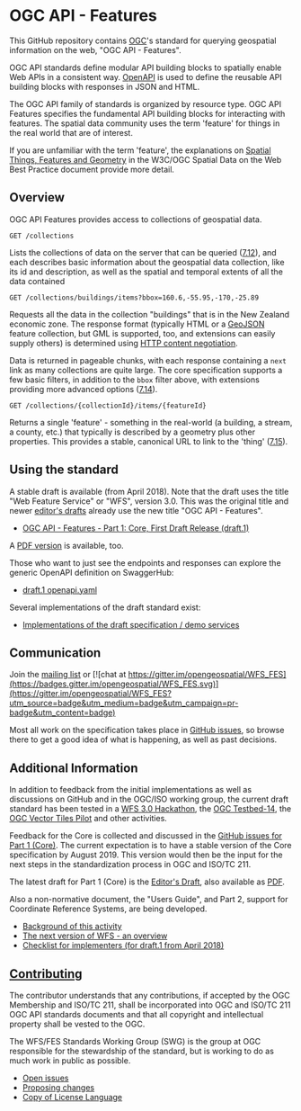 # OGC API - Features

This GitHub repository contains [OGC](http://opengeospatial.org)'s
standard for querying geospatial information on the web, "OGC API - Features".

OGC API standards define modular API building blocks to spatially enable Web APIs
in a consistent way. [OpenAPI](http://openapis.org) is used to define the reusable
API building blocks with responses in JSON and HTML.

The OGC API family of standards is organized by resource type. OGC API Features
specifies the fundamental API building blocks for interacting with features.
The spatial data community uses the term 'feature' for things in the real world
that are of interest.

If you are unfamiliar with the term 'feature', the explanations on
[Spatial Things, Features and Geometry](https://www.w3.org/TR/sdw-bp/#spatial-things-features-and-geometry)
in the W3C/OGC Spatial Data on the Web Best Practice document provide more detail.

## Overview

OGC API Features provides access to collections of geospatial data.

```
GET /collections
```

Lists the collections of data on the server that can be queried ([7.12](http://docs.opengeospatial.org/DRAFTS/17-069r1.html#_feature_collections)),
and each describes basic information about the geospatial data collection, like its id and description, as well as the
spatial and temporal extents of all the data contained

```
GET /collections/buildings/items?bbox=160.6,-55.95,-170,-25.89
```

Requests all the data in the collection "buildings" that is in the New Zealand economic zone.
The response format (typically HTML or a [GeoJSON](http://geojson.org/) feature
collection, but GML is supported, too, and extensions can easily supply others) is determined using
[HTTP content negotiation](https://restfulapi.net/content-negotiation/).

Data is returned in pageable chunks, with each response containing a `next` link
as many collections are quite large. The core specification supports a few basic filters, in
addition to the `bbox` filter above, with extensions providing more advanced options
([7.14](http://docs.opengeospatial.org/DRAFTS/17-069r1.html#_feature_collection_2)).

```
GET /collections/{collectionId}/items/{featureId}
```

Returns a single 'feature' - something in the real-world (a building,
a stream, a county, etc.) that typically is described by a geometry plus other properties.
This provides a stable, canonical URL to link to the 'thing'
([7.15](http://docs.opengeospatial.org/DRAFTS/17-069r1.html#_feature_2)).

## Using the standard

A stable draft is available (from April 2018). Note that the draft uses the title "Web Feature Service" or "WFS",
version 3.0. This was the original title and newer [editor's drafts](http://docs.opengeospatial.org/DRAFTS/17-069r1.html)
already use the new title "OGC API - Features".

* [OGC API - Features - Part 1: Core, First Draft Release (draft.1)](https://rawcdn.githack.com/opengeospatial/WFS_FES/3.0.0-draft.1/docs/17-069.html)

A [PDF version](https://portal.opengeospatial.org/files/?artifact_id=79027&version=1) is available, too.

Those who want to just see the endpoints and responses can explore the generic
OpenAPI definition on SwaggerHub:

* [draft.1 openapi.yaml](https://app.swaggerhub.com/apis/cholmesgeo/WFS3/M1)

Several implementations of the draft standard exist:

* [Implementations of the draft specification / demo services](implementations.md)

## Communication

Join the [mailing list](https://lists.opengeospatial.org/mailman/listinfo/wfs-fes.swg) or [![chat at https://gitter.im/opengeospatial/WFS_FES](https://badges.gitter.im/opengeospatial/WFS_FES.svg)](https://gitter.im/opengeospatial/WFS_FES?utm_source=badge&utm_medium=badge&utm_campaign=pr-badge&utm_content=badge)

Most all work on the specification takes place in [GitHub issues](https://github.com/opengeospatial/WFS_FES/issues),
so browse there to get a good idea of what is happening, as well as past decisions.

## Additional Information

In addition to feedback from the initial implementations as well as discussions on GitHub and in the OGC/ISO working group,
the current draft standard has been tested in a [WFS 3.0 Hackathon](http://www.opengeospatial.org/blog/2764), the [OGC Testbed-14](http://www.opengeospatial.org/projects/initiatives/testbed14), the [OGC Vector Tiles Pilot](https://www.opengeospatial.org/projects/initiatives/vt-pilot-2018) and other activities.

Feedback for the Core is collected and discussed in the
[GitHub issues for Part 1 (Core)](https://github.com/opengeospatial/WFS_FES/projects/1).
The current expectation is to have a stable version of the Core specification by August 2019.
This version would then be the input for the next steps in the standardization process
in OGC and ISO/TC 211.

The latest draft for Part 1 (Core) is the [Editor's Draft](http://docs.opengeospatial.org/DRAFTS/17-069r1.html), also available as
[PDF](http://docs.opengeospatial.org/DRAFTS/17-069r1.pdf).

Also a non-normative document, the "Users Guide", and Part 2, support for Coordinate Reference Systems, are being developed.

* [Background of this activity](background.md)
* [The next version of WFS - an overview](overview.md)
* [Checklist for implementers (for draft.1 from April 2018)](guide/conformance_checklist.md)

## [Contributing](Contributing.md)

The contributor understands that any contributions, if accepted by the OGC Membership and ISO/TC 211, shall be incorporated into OGC and ISO/TC 211 OGC API standards documents and that all copyright and intellectual property shall be vested to the OGC.

The WFS/FES Standards Working Group (SWG) is the group at OGC responsible for the stewardship of the standard, but is working to do as much work in public as possible.

* [Open issues](https://github.com/opengeospatial/WFS_FES/issues)
* [Proposing changes](https://github.com/opengeospatial/WFS_FES/wiki/Propose-a-change-to-a-draft-of-a-specification-document)
* [Copy of License Language](https://raw.githubusercontent.com/opengeospatial/WFS_FES/master/LICENSE)
